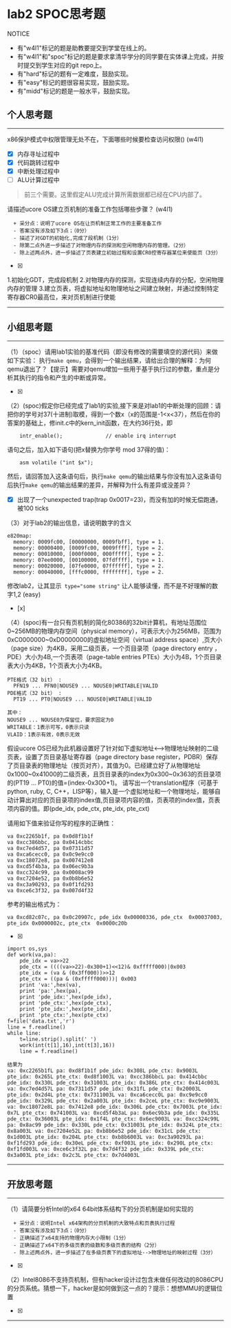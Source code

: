 # lab2 SPOC思考题

NOTICE
- 有"w4l1"标记的题是助教要提交到学堂在线上的。
- 有"w4l1"和"spoc"标记的题是要求拿清华学分的同学要在实体课上完成，并按时提交到学生对应的git repo上。
- 有"hard"标记的题有一定难度，鼓励实现。
- 有"easy"标记的题很容易实现，鼓励实现。
- 有"midd"标记的题是一般水平，鼓励实现。

## 个人思考题
---

x86保护模式中权限管理无处不在，下面哪些时候要检查访问权限()  (w4l1)
- [x] 内存寻址过程中
- [x] 代码跳转过程中
- [x] 中断处理过程中
- [ ] ALU计算过程中
 
> 前三个需要。这里假定ALU完成计算所需数据都已经在CPU内部了。


请描述ucore OS建立页机制的准备工作包括哪些步骤？ (w4l1) 
```
  + 采分点：说明了ucore OS在让页机制正常工作的主要准备工作
  - 答案没有涉及如下3点；（0分）
  - 描述了对GDT的初始化,完成了段机制（1分）
  - 除第二点外进一步描述了对物理内存的探测和空闲物理内存的管理。（2分）
  - 除上述两点外，进一步描述了页表建立初始过程和设置CR0控寄存器某位来使能页（3分）

 ```
- [x]  
1.初始化GDT，完成段机制
2.对物理内存的探测，实现连续内存的分配，空闲物理内存的管理
3.建立页表，将虚拟地址和物理地址之间建立映射，并通过控制特定寄存器CR0最高位，来对页机制进行使能

>  

---

## 小组思考题
---

（1）（spoc）请用lab1实验的基准代码（即没有修改的需要填空的源代码）来做如下实验： 执行`make qemu`，会得到一个输出结果，请给出合理的解释：为何qemu退出了？【提示】需要对qemu增加一些用于基于执行过的参数，重点是分析其执行的指令和产生的中断或异常。 

- [x]  

> 

（2）(spoc)假定你已经完成了lab1的实验,接下来是对lab1的中断处理的回顾：请把你的学号对37(十进制)取模，得到一个数x（x的范围是-1<x<37），然后在你的答案的基础上，修init.c中的kern_init函数，在大约36行处，即

```
    intr_enable();              // enable irq interrupt
```
语句之后，加入如下语句(把x替换为你学号 mod 37得的值)：
```
    asm volatile ("int $x");
```    
然后，请回答加入这条语句后，执行`make qemu`的输出结果与你没有加入这条语句后执行`make qemu`的输出结果的差异，并解释为什么有差异或没差异？ 

- [x]  出现了一个unexpected trap(trap 0x0017=23)，而没有加的时候无偿跑通，被100 ticks

> 

（3）对于lab2的输出信息，请说明数字的含义
```
e820map:
  memory: 0009fc00, [00000000, 0009fbff], type = 1.
  memory: 00000400, [0009fc00, 0009ffff], type = 2.
  memory: 00010000, [000f0000, 000fffff], type = 2.
  memory: 07ee0000, [00100000, 07fdffff], type = 1.
  memory: 00020000, [07fe0000, 07ffffff], type = 2.
  memory: 00040000, [fffc0000, ffffffff], type = 2.
```
修改lab2，让其显示` type="some string"` 让人能够读懂，而不是不好理解的数字1,2  (easy) 
- [x]  

> 

（4）(spoc)有一台只有页机制的简化80386的32bit计算机，有地址范围位0~256MB的物理内存空间（physical memory），可表示大小为256MB，范围为0xC0000000~0xD0000000的虚拟地址空间（virtual address space）,页大小（page size）为4KB，采用二级页表，一个页目录项（page directory entry ，PDE）大小为4B,一个页表项（page-table entries PTEs）大小为4B，1个页目录表大小为4KB，1个页表大小为4KB。
```
PTE格式（32 bit） :
  PFN19 ... PFN0|NOUSE9 ... NOUSE0|WRITABLE|VALID
PDE格式（32 bit） :
  PT19 ... PT0|NOUSE9 ... NOUSE0|WRITABLE|VALID
 
其中：
NOUSE9 ... NOUSE0为保留位，要求固定为0
WRITABLE：1表示可写，0表示只读
VLAID：1表示有效，0表示无效
```

假设ucore OS已经为此机器设置好了针对如下虚拟地址<-->物理地址映射的二级页表，设置了页目录基址寄存器（page directory base register，PDBR）保存了页目录表的物理地址（按页对齐），其值为0。已经建立好了从物理地址0x1000~0x41000的二级页表，且页目录表的index为0x300~0x363的页目录项的(PT19 ... PT0)的值=(index-0x300+1)。
请写出一个translation程序（可基于python, ruby, C, C++，LISP等），输入是一个虚拟地址和一个物理地址，能够自动计算出对应的页目录项的index值,页目录项内容的值，页表项的index值，页表项内容的值。即(pde_idx, pde_ctx, pte_idx, pte_cxt)

请用如下值来验证你写的程序的正确性：
```
va 0xc2265b1f, pa 0x0d8f1b1f
va 0xcc386bbc, pa 0x0414cbbc
va 0xc7ed4d57, pa 0x07311d57
va 0xca6cecc0, pa 0x0c9e9cc0
va 0xc18072e8, pa 0x007412e8
va 0xcd5f4b3a, pa 0x06ec9b3a
va 0xcc324c99, pa 0x0008ac99
va 0xc7204e52, pa 0x0b8b6e52
va 0xc3a90293, pa 0x0f1fd293
va 0xce6c3f32, pa 0x007d4f32
```

参考的输出格式为：
```
va 0xcd82c07c, pa 0x0c20907c, pde_idx 0x00000336, pde_ctx  0x00037003, pte_idx 0x0000002c, pte_ctx  0x0000c20b
```

- [x]  
```
import os,sys
def work(va,pa):
    pde_idx = va>>22
    pde_ctx = ((((va>>22)-0x300+1)<<12)& 0xfffff000)|0x003
    pte_idx = (va & (0x3ff000))>>12
    pte_ctx = ((pa & (0xfffff000)))| 0x003
    print 'va:',hex(va),
    print 'pa:',hex(pa),
    print 'pde_idx:',hex(pde_idx),
    print 'pde_ctx:',hex(pde_ctx),
    print 'pte_idx:',hex(pte_idx),
    print 'pte_ctx:',hex(pte_ctx)
f=file('data.txt','r')
line = f.readline()
while line:
    t=line.strip().split(' ')
    work(int(t[1],16),int(t[3],16))
    line = f.readline()

结果为
va: 0xc2265b1fL pa: 0xd8f1b1f pde_idx: 0x308L pde_ctx: 0x9003L pte_idx: 0x265L pte_ctx: 0xd8f1003L va: 0xcc386bbcL pa: 0x414cbbc pde_idx: 0x330L pde_ctx: 0x31003L pte_idx: 0x386L pte_ctx: 0x414c003L va: 0xc7ed4d57L pa: 0x7311d57 pde_idx: 0x31fL pde_ctx: 0x20003L pte_idx: 0x2d4L pte_ctx: 0x7311003L va: 0xca6cecc0L pa: 0xc9e9cc0 pde_idx: 0x329L pde_ctx: 0x2a003L pte_idx: 0x2ceL pte_ctx: 0xc9e9003L va: 0xc18072e8L pa: 0x7412e8 pde_idx: 0x306L pde_ctx: 0x7003L pte_idx: 0x7L pte_ctx: 0x741003L va: 0xcd5f4b3aL pa: 0x6ec9b3a pde_idx: 0x335L pde_ctx: 0x36003L pte_idx: 0x1f4L pte_ctx: 0x6ec9003L va: 0xcc324c99L pa: 0x8ac99 pde_idx: 0x330L pde_ctx: 0x31003L pte_idx: 0x324L pte_ctx: 0x8a003L va: 0xc7204e52L pa: 0xb8b6e52 pde_idx: 0x31cL pde_ctx: 0x1d003L pte_idx: 0x204L pte_ctx: 0xb8b6003L va: 0xc3a90293L pa: 0xf1fd293 pde_idx: 0x30eL pde_ctx: 0xf003L pte_idx: 0x290L pte_ctx: 0xf1fd003L va: 0xce6c3f32L pa: 0x7d4f32 pde_idx: 0x339L pde_ctx: 0x3a003L pte_idx: 0x2c3L pte_ctx: 0x7d4003L

```
> 

---

## 开放思考题

---

（1）请简要分析Intel的x64 64bit体系结构下的分页机制是如何实现的 
```
  + 采分点：说明Intel x64架构的分页机制的大致特点和页表执行过程
  - 答案没有涉及如下3点；（0分）
  - 正确描述了x64支持的物理内存大小限制（1分）
  - 正确描述了x64下的多级页表的级数和多级页表的结构（2分）
  - 除上述两点外，进一步描述了在多级页表下的虚拟地址-->物理地址的映射过程（3分）
 ```
- [x]  

>  

（2）Intel8086不支持页机制，但有hacker设计过包含未做任何改动的8086CPU的分页系统。猜想一下，hacker是如何做到这一点的？提示：想想MMU的逻辑位置

- [x]  

> 

---
